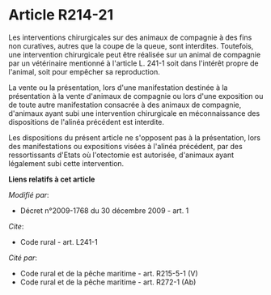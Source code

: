# Article R214-21

Les interventions chirurgicales sur des animaux de compagnie à des fins non curatives, autres que la coupe de la queue, sont
interdites. Toutefois, une intervention chirurgicale peut être réalisée sur un animal de compagnie par un vétérinaire
mentionné à l'article L. 241-1 soit dans l'intérêt propre de l'animal, soit pour empêcher sa reproduction.

La vente ou la présentation, lors d'une manifestation destinée à la présentation à la vente d'animaux de compagnie ou lors
d'une exposition ou de toute autre manifestation consacrée à des animaux de compagnie, d'animaux ayant subi une intervention
chirurgicale en méconnaissance des dispositions de l'alinéa précédent est interdite.

Les dispositions du présent article ne s'opposent pas à la présentation, lors des manifestations ou expositions visées à
l'alinéa précédent, par des ressortissants d'Etats où l'otectomie est autorisée, d'animaux ayant légalement subi cette
intervention.

**Liens relatifs à cet article**

_Modifié par_:

  - Décret n°2009-1768 du 30 décembre 2009 - art. 1

_Cite_:

  - Code rural - art. L241-1

_Cité par_:

  - Code rural et de la pêche maritime - art. R215-5-1 (V)
  - Code rural et de la pêche maritime - art. R272-1 (Ab)
